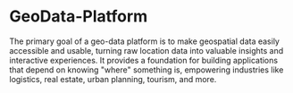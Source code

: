 # GeoData-Platform
The primary goal of a geo-data platform is to make geospatial data easily accessible and usable, turning raw location data into valuable insights and interactive experiences. It provides a foundation for building applications that depend on knowing "where" something is, empowering industries like logistics, real estate, urban planning, tourism, and more.

